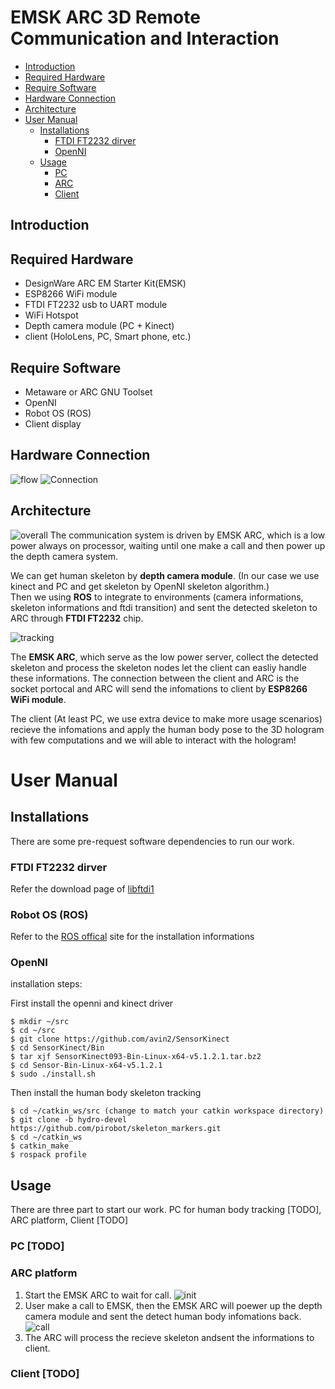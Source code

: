# EMSK ARC 3D Remote Communication and Interaction
- [Introduction](#Introduction)
- [Required Hardware](#Required-Hardware)
- [Require Software](#Require-Software)
- [Hardware Connection](#Hardware-Connection)
- [Architecture](#Architecture)
- [User Manual](#User-Manual)
    - [Installations](#Installations)
        - [FTDI FT2232 dirver](#FTDI-FT2232-dirver)
        - [OpenNI](#OpenNI)
    - [Usage](#Usage)
        - [PC](#PC)
        - [ARC](#ARC)
        - [Client](#Client)

## Introduction

## Required Hardware
* DesignWare ARC EM Starter Kit(EMSK)
* ESP8266 WiFi module
* FTDI FT2232 usb to UART module
* WiFi Hotspot
* Depth camera module (PC + Kinect) 
* client (HoloLens, PC, Smart phone, etc.)


## Require Software
* Metaware or ARC GNU Toolset
* OpenNI
* Robot OS (ROS)
* Client display

## Hardware Connection
![flow](imgs/flow.PNG)
![Connection](imgs/arc_connection.jpg)  

## Architecture
![overall](imgs/arc_arch.PNG)
The communication system is driven by EMSK ARC, which is a low power always on processor, waiting until one make a call and then power up the depth camera system.  

We can get human skeleton by **depth camera module**. (In our case we use kinect and PC and get skeleton by OpenNI skeleton algorithm.)  
Then we using **ROS** to integrate to environments (camera informations, skeleton informations and ftdi transition) and sent the detected skeleton to ARC through **FTDI FT2232** chip.  

![tracking](imgs/tracking.png)

The **EMSK ARC**, which serve as the low power server, collect the detected skeleton and process the skeleton nodes let the client can easliy handle these informations. The connection between the client and ARC is the socket portocal and ARC will send the infomations to client by **ESP8266 WiFi module**.  

The client (At least PC, we use extra device to make more usage scenarios) recieve the infomations and apply the human body pose to the 3D hologram with few computations and we will able to interact with the hologram!  

# User Manual
## Installations
There are some pre-request software dependencies to run our work.

### FTDI FT2232 dirver 
Refer the download page of [libftdi1](https://www.intra2net.com/en/developer/libftdi/download.php)

### Robot OS (ROS)
Refer to the [ROS offical](http://wiki.ros.org/kinetic/Installation) site for the installation informations

### OpenNI 
installation steps:

First install the openni and kinect driver

    $ mkdir ~/src
    $ cd ~/src
    $ git clone https://github.com/avin2/SensorKinect
    $ cd SensorKinect/Bin
    $ tar xjf SensorKinect093-Bin-Linux-x64-v5.1.2.1.tar.bz2
    $ cd Sensor-Bin-Linux-x64-v5.1.2.1
    $ sudo ./install.sh
    
Then install the human body skeleton tracking

    $ cd ~/catkin_ws/src (change to match your catkin workspace directory)
    $ git clone -b hydro-devel https://github.com/pirobot/skeleton_markers.git
    $ cd ~/catkin_ws
    $ catkin_make
    $ rospack profile

## Usage
There are three part to start our work. PC for human body tracking [TODO], ARC platform, Client [TODO]  

### PC [TODO]

### ARC platform
1. Start the EMSK ARC to wait for call.
![init](imgs/arc_init.PNG)
2. User make a call to EMSK, then the EMSK ARC will poewer up the depth camera module and sent the detect human body infomations back.
![call](imgs/arc_call.PNG)
3. The ARC will process the recieve skeleton andsent the informations to client.

### Client [TODO]
